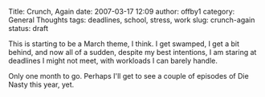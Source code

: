 Title: Crunch, Again
date: 2007-03-17 12:09
author: offby1
category: General Thoughts
tags: deadlines, school, stress, work
slug: crunch-again
status: draft

This is starting to be a March theme, I think. I get swamped, I get a bit behind, and now all of a sudden, despite my best intentions, I am staring at deadlines I might not meet, with workloads I can barely handle.

Only one month to go. Perhaps I\'ll get to see a couple of episodes of Die Nasty this year, yet.
